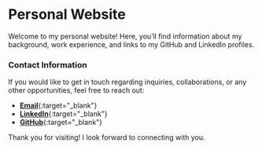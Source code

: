 # Personal Website

Welcome to my personal website! Here, you’ll find information about my background, work experience, and links to my GitHub and LinkedIn profiles.

### Contact Information
If you would like to get in touch regarding inquiries, collaborations, or any other opportunities, feel free to reach out:

- [**Email**](mailto:roseak.lin@gmail.com){:target="_blank"}
- [**LinkedIn**](https://www.linkedin.com/in/roseak-lin){:target="_blank"}
- [**GitHub**](https://github.com/Roseak-lin){:target="_blank"}

Thank you for visiting! I look forward to connecting with you.
